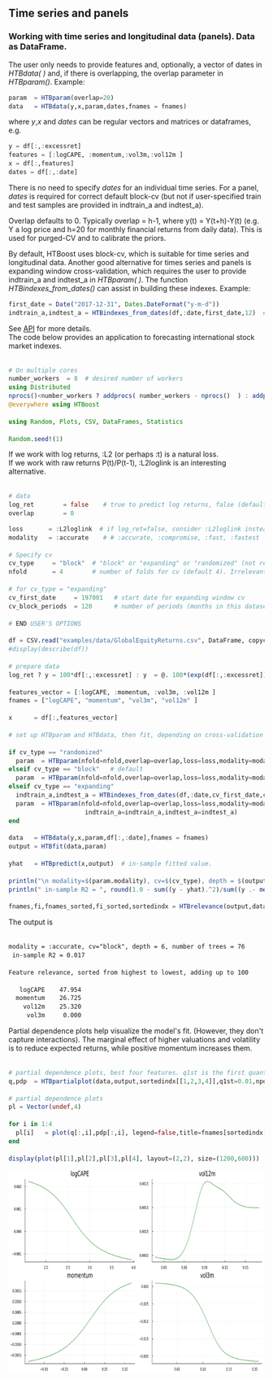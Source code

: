 ## Time series and panels

### Working with time series and longitudinal data (panels). Data as DataFrame.

The user only needs to provide features and, optionally, a vector of dates in *HTBdata( )* and, if there is overlapping, the overlap parameter in *HTBparam()*.
  Example:
```julia 
param  = HTBparam(overlap=20)        
data   = HTBdata(y,x,param,dates,fnames = fnames)
```
where *y*,*x* and *dates* can be regular vectors and matrices or dataframes, e.g.

```julia 
y = df[:,:excessret]
features = [:logCAPE, :momentum,:vol3m,:vol12m ]
x = df[:,features]
dates = df[:,:date]  
```

There is no need to specify *dates* for an individual time series. For a panel, *dates* is required for correct default block-cv (but not if user-specified train and test samples are provided in indtrain_a and indtest_a).

Overlap defaults to 0. Typically overlap = h-1, where y(t) = Y(t+h)-Y(t) (e.g. Y a log price and h=20 for monthly financial returns from daily data). This is used for purged-CV and to calibrate the priors.

By default, HTBoost uses block-cv, which is suitable for time series and longitudinal data. 
Another good alternative for times series and panels is expanding window cross-validation, which requires the user to provide indtrain_a and indtest_a in *HTBparam( )*.
The function *HTBindexes_from_dates()* can assist in building these indexes.
Example:

```julia 
first_date = Date("2017-12-31", Dates.DateFormat("y-m-d"))
indtrain_a,indtest_a = HTBindexes_from_dates(df,:date,first_date,12)  # 12 periods in each block, starting from first_date

```
See [API](../JuliaAPI.md) for more details.   
The code below provides an application to forecasting international stock market indexes. 

```julia

# On multiple cores
number_workers  = 8  # desired number of workers
using Distributed
nprocs()<number_workers ? addprocs( number_workers - nprocs()  ) : addprocs(0)
@everywhere using HTBoost

using Random, Plots, CSV, DataFrames, Statistics

Random.seed!(1)

```

If we work with log returns, :L2 (or perhaps :t) is a natural loss.  
If we work with raw returns P(t)/P(t-1), :L2loglink is an interesting alternative.  

```julia

# data 
log_ret        = false    # true to predict log returns, false (default) to predict returns
overlap        = 0        

```



```julia
loss       = :L2loglink  # if log_ret=false, consider :L2loglink instead of :L2 
modality   = :accurate    # # :accurate, :compromise, :fast, :fastest

# Specify cv 
cv_type     = "block"  # "block" or "expanding" or "randomized" (not recommended for time series and panels)
nfold       = 4        # number of folds for cv (default 4). Irrelevant if cv_type = "expanding".

# for cv_type = "expanding" 
cv_first_date     = 197001   # start date for expanding window cv       
cv_block_periods  = 120      # number of periods (months in this dataset): if cv_type="block", this is the block size

# END USER'S OPTIONS

df = CSV.read("examples/data/GlobalEquityReturns.csv", DataFrame, copycols = true) # import data as dataframe. Monthly LOG excess returns.
#display(describe(df))        

# prepare data 
log_ret ? y = 100*df[:,:excessret] : y  = @. 100*(exp(df[:,:excessret]) )

features_vector = [:logCAPE, :momentum, :vol3m, :vol12m ]
fnames = ["logCAPE", "momentum", "vol3m", "vol12m" ]

x      = df[:,features_vector]

# set up HTBparam and HTBdata, then fit, depending on cross-validation type

if cv_type == "randomized"
  param  = HTBparam(nfold=nfold,overlap=overlap,loss=loss,modality=modality,randomizecv=true) 
elseif cv_type == "block"   # default 
  param  = HTBparam(nfold=nfold,overlap=overlap,loss=loss,modality=modality) 
elseif cv_type == "expanding"
  indtrain_a,indtest_a = HTBindexes_from_dates(df,:date,cv_first_date,cv_block_periods)
  param  = HTBparam(nfold=nfold,overlap=overlap,loss=loss,modality=modality,
                     indtrain_a=indtrain_a,indtest_a=indtest_a)
end 

data   = HTBdata(y,x,param,df[:,:date],fnames = fnames)
output = HTBfit(data,param)

yhat   = HTBpredict(x,output)  # in-sample fitted value.

println("\n modality=$(param.modality), cv=$(cv_type), depth = $(output.bestvalue), number of trees = $(output.ntrees) ")
println(" in-sample R2 = ", round(1.0 - sum((y - yhat).^2)/sum((y .- mean(y)).^2),digits=3) )

fnames,fi,fnames_sorted,fi_sorted,sortedindx = HTBrelevance(output,data);

```

The output is   

```markdown

modality = :accurate, cv="block", depth = 6, number of trees = 76
 in-sample R2 = 0.017

Feature relevance, sorted from highest to lowest, adding up to 100

   logCAPE    47.954
  momentum    26.725
    vol12m    25.320
     vol3m     0.000

```

Partial dependence plots help visualize the model's fit. (However, they don't capture interactions). The marginal effect of higher valuations and volatility is to reduce expected returns, while positive momentum increases them. 

```julia

# partial dependence plots, best four features. q1st is the first quantile. e.g. 0.01 or 0.05
q,pdp  = HTBpartialplot(data,output,sortedindx[[1,2,3,4]],q1st=0.01,npoints = 5000)

# partial dependence plots
pl = Vector(undef,4)

for i in 1:4 
  pl[i]   = plot(q[:,i],pdp[:,i], legend=false,title=fnames[sortedindx[i]],color=:green)
end 

display(plot(pl[1],pl[2],pl[3],pl[4], layout=(2,2), size=(1200,600))) 

```

<img src="../assets/GlobalEquityPanel.png" width="600" height="400">

